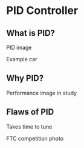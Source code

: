 # PID Controller

## What is PID?
PID image

Example car

## Why PID?
Performance image in study


## Flaws of PID

Takes time to tune

FTC competition photo